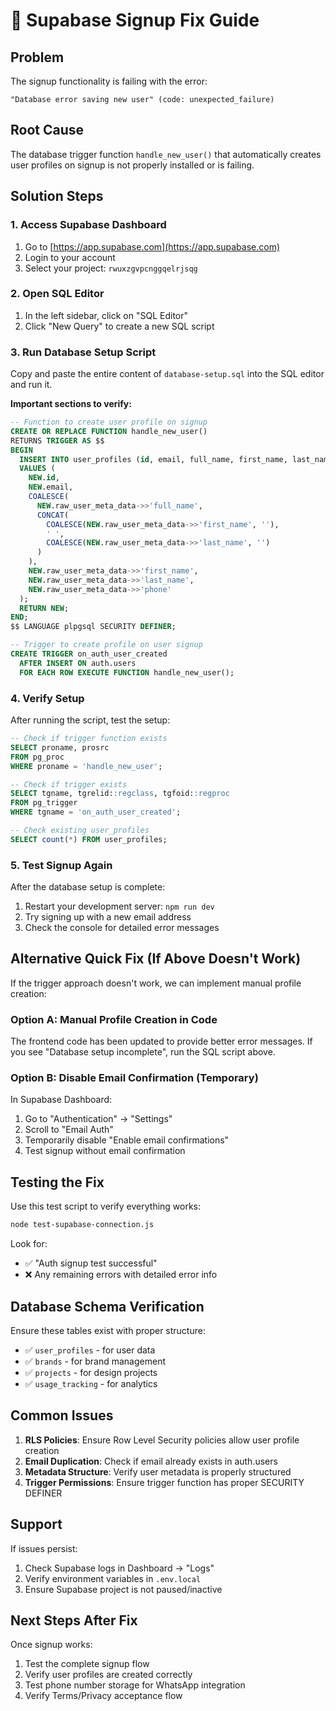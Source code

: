# 🔧 Supabase Signup Fix Guide

## Problem
The signup functionality is failing with the error:
```
"Database error saving new user" (code: unexpected_failure)
```

## Root Cause
The database trigger function `handle_new_user()` that automatically creates user profiles on signup is not properly installed or is failing.

## Solution Steps

### 1. Access Supabase Dashboard
1. Go to [https://app.supabase.com](https://app.supabase.com)
2. Login to your account
3. Select your project: `rwuxzgvpcnggqelrjsqg`

### 2. Open SQL Editor
1. In the left sidebar, click on "SQL Editor"
2. Click "New Query" to create a new SQL script

### 3. Run Database Setup Script
Copy and paste the entire content of `database-setup.sql` into the SQL editor and run it.

**Important sections to verify:**

```sql
-- Function to create user profile on signup
CREATE OR REPLACE FUNCTION handle_new_user() 
RETURNS TRIGGER AS $$
BEGIN
  INSERT INTO user_profiles (id, email, full_name, first_name, last_name, phone)
  VALUES (
    NEW.id,
    NEW.email,
    COALESCE(
      NEW.raw_user_meta_data->>'full_name', 
      CONCAT(
        COALESCE(NEW.raw_user_meta_data->>'first_name', ''),
        ' ',
        COALESCE(NEW.raw_user_meta_data->>'last_name', '')
      )
    ),
    NEW.raw_user_meta_data->>'first_name',
    NEW.raw_user_meta_data->>'last_name',
    NEW.raw_user_meta_data->>'phone'
  );
  RETURN NEW;
END;
$$ LANGUAGE plpgsql SECURITY DEFINER;

-- Trigger to create profile on user signup
CREATE TRIGGER on_auth_user_created
  AFTER INSERT ON auth.users
  FOR EACH ROW EXECUTE FUNCTION handle_new_user();
```

### 4. Verify Setup

After running the script, test the setup:

```sql
-- Check if trigger function exists
SELECT proname, prosrc 
FROM pg_proc 
WHERE proname = 'handle_new_user';

-- Check if trigger exists
SELECT tgname, tgrelid::regclass, tgfoid::regproc
FROM pg_trigger 
WHERE tgname = 'on_auth_user_created';

-- Check existing user_profiles
SELECT count(*) FROM user_profiles;
```

### 5. Test Signup Again

After the database setup is complete:

1. Restart your development server: `npm run dev`
2. Try signing up with a new email address
3. Check the console for detailed error messages

## Alternative Quick Fix (If Above Doesn't Work)

If the trigger approach doesn't work, we can implement manual profile creation:

### Option A: Manual Profile Creation in Code
The frontend code has been updated to provide better error messages. If you see "Database setup incomplete", run the SQL script above.

### Option B: Disable Email Confirmation (Temporary)
In Supabase Dashboard:
1. Go to "Authentication" → "Settings"
2. Scroll to "Email Auth"
3. Temporarily disable "Enable email confirmations" 
4. Test signup without email confirmation

## Testing the Fix

Use this test script to verify everything works:

```bash
node test-supabase-connection.js
```

Look for:
- ✅ "Auth signup test successful" 
- ❌ Any remaining errors with detailed error info

## Database Schema Verification

Ensure these tables exist with proper structure:
- ✅ `user_profiles` - for user data
- ✅ `brands` - for brand management  
- ✅ `projects` - for design projects
- ✅ `usage_tracking` - for analytics

## Common Issues

1. **RLS Policies**: Ensure Row Level Security policies allow user profile creation
2. **Email Duplication**: Check if email already exists in auth.users
3. **Metadata Structure**: Verify user metadata is properly structured
4. **Trigger Permissions**: Ensure trigger function has proper SECURITY DEFINER

## Support

If issues persist:
1. Check Supabase logs in Dashboard → "Logs"
2. Verify environment variables in `.env.local`
3. Ensure Supabase project is not paused/inactive

## Next Steps After Fix

Once signup works:
1. Test the complete signup flow
2. Verify user profiles are created correctly
3. Test phone number storage for WhatsApp integration
4. Verify Terms/Privacy acceptance flow 